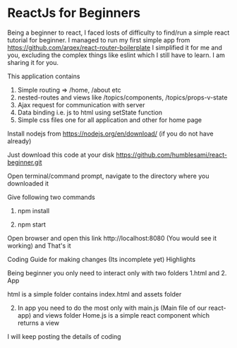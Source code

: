 # ReactJs for Beginners
Being a beginner to react, I faced losts of difficulty to find/run a simple react tutorial for beginner.
I managed to run my first simple app from https://github.com/arqex/react-router-boilerplate
I simplified it for me and you, excluding the complex things like eslint which I still have to learn.
I am sharing it for you.

This application contains
1. Simple routing => /home, /about etc
2. nested-routes and views like /topics/components, /topics/props-v-state
3. Ajax request for communication with server
4. Data binding i.e. js to html using setState function
5. Simple css files one for all application and other for home page

Install nodejs from https://nodejs.org/en/download/ (if you do not have already)

Just download this code at your disk https://github.com/humblesami/react-beginner.git

Open terminal/command prompt, navigate to the directory where you downloaded it

Give following two commands

1. npm install

2. npm start

Open browser and open this link http://localhost:8080 (You would see it working) and That's it


Coding Guide for making changes (Its incomplete yet) Highlights


Being beginner you only need to interact only with two folders 1.html and 2. App

html is a simple folder contains index.html and assets folder

2. In app you need to do the most only with main.js (Main file of our react-app) and views folder
Home.js is a simple react component which returns a view

I will keep posting the details of coding


